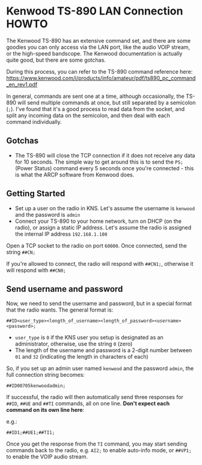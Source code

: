 # Kenwood TS-890 LAN Connection HOWTO

The Kenwood TS-890 has an extensive command set, and there are some goodies you can only access via the LAN port, like the audio VOIP stream, or the high-speed bandscope. The Kenwood documentation is actually quite good, but there are some gotchas.

During this process, you can refer to the TS-890 command reference here: https://www.kenwood.com/i/products/info/amateur/pdf/ts890_pc_command_en_rev1.pdf

In general, commands are sent one at a time, although occasionally, the TS-890 will send multiple commands at once, but still separated by a semicolon (`;`). I've found that it's a good process to read data from the socket, and split any incoming data on the semicolon, and then deal with each command individually.

## Gotchas

* The TS-890 will close the TCP connection if it does not receive any data for 10 seconds. The simple way to get around this is to send the `PS;` (Power Status) command every 5 seconds once you're connected - this is what the ARCP software from Kenwood does.

## Getting Started

* Set up a user on the radio in KNS. Let's assume the username is `kenwood` and the password is `admin`
* Connect your TS-890 to your home network, turn on DHCP (on the radio), or assign a static IP address. Let's assume the radio is assigned the internal IP address `192.168.1.100`

Open a TCP socket to the radio on port `60000`. Once connected, send the string `##CN;`

If you're allowed to connect, the radio will respond with `##CN1;`, otherwise it will respond with `##CN0;`

## Send username and password

Now, we need to send the username and password, but in a special format that the radio wants. The general format is:

`##ID<user_type><length_of_username><length_of_password><username><password>;`

* `user_type` is `0` if the KNS user you setup is designated as an administrator, otherwise, use the string `0` (zero)
* The length of the username and password is a 2-digit number between `01` and `32` (indicating the length in characters of each)

So, if you set up an admin user named `kenwood` and the password `admin`, the full connection string becomes:

`##ID00705kenwoodadmin;`

If successful, the radio will then automatically send three responses for `##ID`, `##UE` and `##TI` commands, all on one line. **Don't expect each command on its own line here**:

e.g.:

`##ID1;##UE1;##TI1;`

Once you get the response from the `TI` command, you may start sending commands back to the radio, e.g. `AI2;` to enable auto-info mode, or `##VP1;` to enable the VOIP audio stream.
